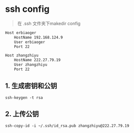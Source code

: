 # ssh config

> 在 .ssh 文件夹下makedir config

```bash
Host erbiaoger
	HostName 192.168.124.9
	User erbiaoger
	Port 22 

Host zhangzhiyu
	HostName 222.27.79.19
	User zhangzhiyu
	Port 22 


```

## 1. 生成密钥和公钥

```shell
ssh-keygen -t rsa
```

## 2. 上传公钥

```shell
ssh-copy-id -i ~/.ssh/id_rsa.pub zhangzhiyu@222.27.79.19
```

